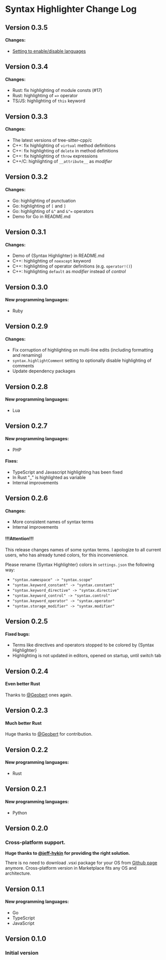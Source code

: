 # Syntax Highlighter Change Log

## **Version 0.3.5**
#### Changes:
* [Setting to enable/disable languages](README.md#syntaxhighlightlanguages)


## **Version 0.3.4**
#### Changes:
* Rust: fix highlighting of module consts (#17)
* Rust: highlighting of `=>` operator
* TS/JS: highlighting of `this` keyword


## **Version 0.3.3**
#### Changes:
* The latest versions of tree-sitter-cpp/c
* C++: fix highlighting of `virtual` method definitions
* C++: fix highlighting of `delete` in method definitions
* C++: fix highlighting of `throw` expressions
* C++/C: highlighting of `__attribute__` as *modifier*


## **Version 0.3.2**
#### Changes:
* Go: highlighting of punctuation
* Go: highlighting of `[` and `]`
* Go: highlighting of `&^` and `&^=` operators
* Demo for Go in README.md


## **Version 0.3.1**
#### Changes:
* Demo of {Syntax Highlighter} in README.md
* C++: highlighting of `noexcept` keyword
* C++: highlighting of operator definitions (e.g. `operator!()`)
* C++: highlighting `default` as *modifier* instead of *control*


## **Version 0.3.0**
#### New programming languages:
* Ruby


## **Version 0.2.9**
#### Changes:
* Fix corruption of highlighting on multi-line edits (including formatting and renaming)
* `syntax.highlightComment` setting to optionally disable highlighting of comments
* Update dependency packages


## **Version 0.2.8**
#### New programming languages:
* Lua


## **Version 0.2.7**
#### New programming languages:
* PHP

#### Fixes:
* TypeScript and Javascript highlighting has been fixed
* In Rust "_" is highlighted as variable
* Internal improvements


## **Version 0.2.6**
#### Changes:
* More consistent names of syntax terms
* Internal improvements

#### !!!Attention!!!
This release changes names of some syntax terms.
I apologize to all current users, who has already tuned colors, for this inconvenience.

Please rename {Syntax Highlighter} colors in `settings.json` the following way:
* `"syntax.namespace" -> "syntax.scope"`
* `"syntax.keyword_constant" -> "syntax.constant"`
* `"syntax.keyword_directive" -> "syntax.directive"`
* `"syntax.keyword_control" -> "syntax.control"`
* `"syntax.keyword_operator" -> "syntax.operator"`
* `"syntax.storage_modifier" -> "syntax.modifier"`


## **Version 0.2.5**
#### Fixed bugs:
* Terms like directives and operators stopped to be colored by {Syntax Highlighter}
* Highlighting is not updated in editors, opened on startup, until switch tab


## **Version 0.2.4**
#### Even better Rust
Thanks to [@Geobert](https://github.com/Geobert) ones again.


## **Version 0.2.3**
#### Much better Rust
Huge thanks to [@Geobert](https://github.com/Geobert) for contribution.


## **Version 0.2.2**
#### New programming languages:
* Rust


## **Version 0.2.1**
#### New programming languages:
* Python


## **Version 0.2.0**
### **Cross-platform support.**
**Huge thanks to [@jeff-hykin](https://github.com/jeff-hykin) for providing the right solution.**

There is no need to download .vsxi package for your OS from
[Github page](https://github.com/EvgeniyPeshkov/syntax-highlighter/releases) anymore.
Cross-platform version in Marketplace fits any OS and architecture.


## **Version 0.1.1**
#### New programming languages:
* Go
* TypeScript
* JavaScript


## **Version 0.1.0**
### Initial version
